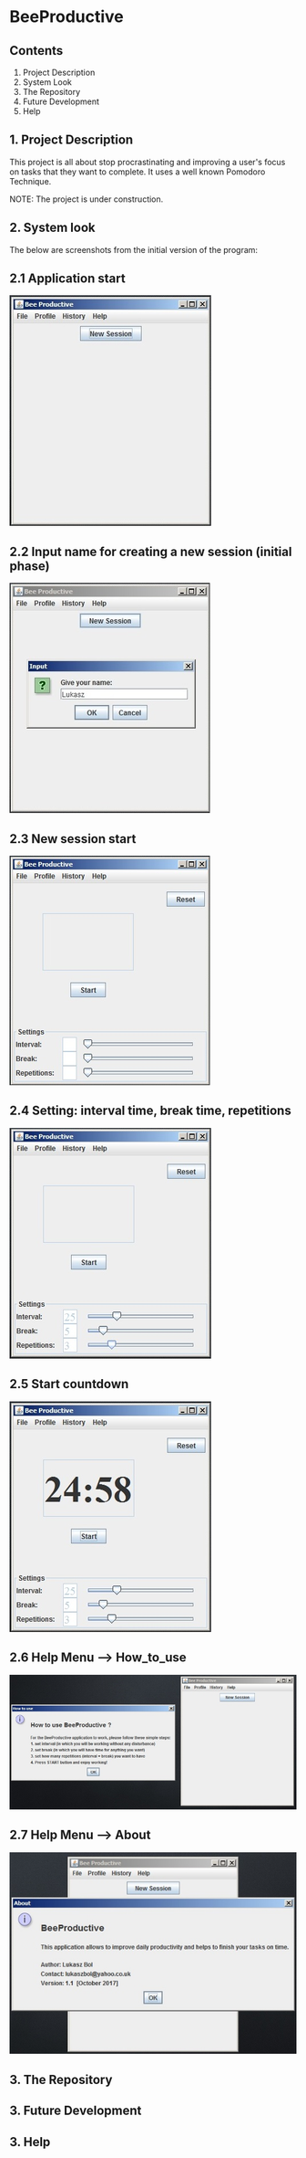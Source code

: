 # BeeProductive

## Contents

1. Project Description
2. System Look
3. The Repository
4. Future Development
5. Help


## 1. Project Description  
This project is all about stop procrastinating and improving a user's focus on tasks that they want to complete. It uses a well known Pomodoro Technique.

NOTE: The project is under construction.


## 2. System look  
The below are screenshots from the initial version of the program:

## 2.1 Application start
![App start](systemPictures/1-appStart.jpg)

## 2.2 Input name for creating a new session (initial phase)
![New session name input](systemPictures/2-newSessionNameInput.jpg)

## 2.3 New session start
![New session start](systemPictures/3-newSession.jpg)

## 2.4 Setting: interval time, break time, repetitions
![Setting interval,break,repetitions](systemPictures/4-settingIntervalBreakRepetitions.jpg)

## 2.5 Start countdown
![Start countdown](systemPictures/5-startCountdown.jpg)

## 2.6 Help Menu --> How_to_use
![Help-howToUse](systemPictures/6-helpHowToUse.jpg)

## 2.7 Help Menu --> About
![Help-about](systemPictures/7-helpAbout.jpg)


## 3. The Repository  


## 3. Future Development 


## 3. Help  


